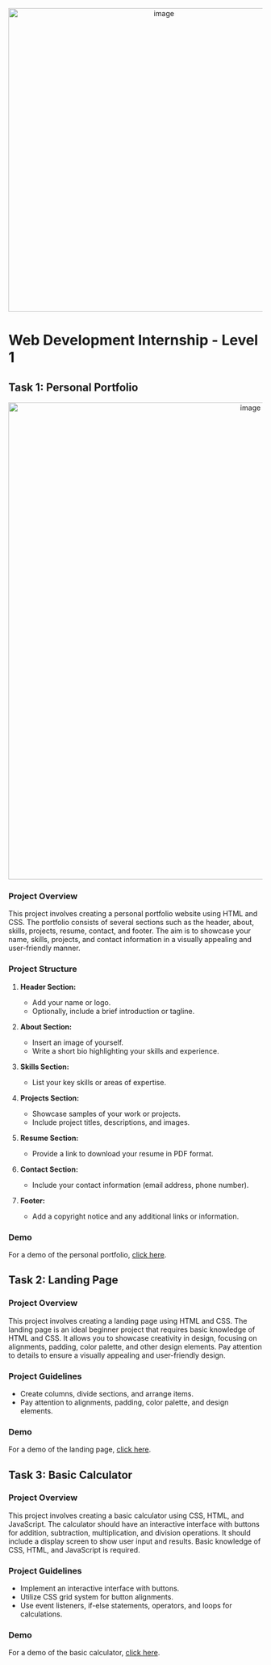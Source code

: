 <p align="center">
  <img width="601" alt="image" src="https://github.com/IsmaelKiprop/CODSOFT/assets/133222922/009de6c8-0b38-4ed2-9016-c704696b0fd8">
</p>

# Web Development Internship - Level 1

## Task 1: Personal Portfolio
<p align="center">
<img width="944" alt="image" src="https://github.com/IsmaelKiprop/CODSOFT/assets/133222922/03972e85-26bc-42f8-b27d-c7ad085e1101">
</p>

### Project Overview

This project involves creating a personal portfolio website using HTML and CSS. The portfolio consists of several sections such as the header, about, skills, projects, resume, contact, and footer. The aim is to showcase your name, skills, projects, and contact information in a visually appealing and user-friendly manner.

### Project Structure

1. **Header Section:**
   - Add your name or logo.
   - Optionally, include a brief introduction or tagline.

2. **About Section:**
   - Insert an image of yourself.
   - Write a short bio highlighting your skills and experience.

3. **Skills Section:**
   - List your key skills or areas of expertise.

4. **Projects Section:**
   - Showcase samples of your work or projects.
   - Include project titles, descriptions, and images.

5. **Resume Section:**
   - Provide a link to download your resume in PDF format.

6. **Contact Section:**
   - Include your contact information (email address, phone number).

7. **Footer:**
   - Add a copyright notice and any additional links or information.

### Demo

For a demo of the personal portfolio, [click here](https://ismaelkiprop.github.io/PORTFOLIO/).

## Task 2: Landing Page

### Project Overview

This project involves creating a landing page using HTML and CSS. The landing page is an ideal beginner project that requires basic knowledge of HTML and CSS. It allows you to showcase creativity in design, focusing on alignments, padding, color palette, and other design elements. Pay attention to details to ensure a visually appealing and user-friendly design.

### Project Guidelines

- Create columns, divide sections, and arrange items.
- Pay attention to alignments, padding, color palette, and design elements.

### Demo

For a demo of the landing page, [click here](https://ismaelkiprop.github.io/LANDINGPAGE/).

## Task 3: Basic Calculator

### Project Overview

This project involves creating a basic calculator using CSS, HTML, and JavaScript. The calculator should have an interactive interface with buttons for addition, subtraction, multiplication, and division operations. It should include a display screen to show user input and results. Basic knowledge of CSS, HTML, and JavaScript is required.

### Project Guidelines

- Implement an interactive interface with buttons.
- Utilize CSS grid system for button alignments.
- Use event listeners, if-else statements, operators, and loops for calculations.

### Demo

For a demo of the basic calculator, [click here](https://ismaelkiprop.github.io/CALCULATOR/).
